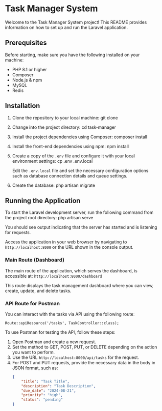 # Task Manager System

Welcome to the Task Manager System project! This README provides information on how to set up and run the Laravel application.

## Prerequisites

Before starting, make sure you have the following installed on your machine:

- PHP 8.1 or higher
- Composer
- Node.js & npm
- MySQL
- Redis

## Installation

1. Clone the repository to your local machine:
   git clone <repository-url>

2. Change into the project directory:
   cd task-manager

3. Install the project dependencies using Composer:
   composer install

4. Install the front-end dependencies using npm:
   npm install

5. Create a copy of the `.env` file and configure it with your local environment settings:
   cp .env .env.local

   Edit the `.env.local` file and set the necessary configuration options such as database connection details and queue settings.

6. Create the database:
   php artisan migrate

## Running the Application

To start the Laravel development server, run the following command from the project root directory:
php artisan serve

You should see output indicating that the server has started and is listening for requests.

Access the application in your web browser by navigating to `http://localhost:8000` or the URL shown in the console output.

### Main Route (Dashboard)

The main route of the application, which serves the dashboard, is accessible at:
`http://localhost:8000/dashboard`

This route displays the task management dashboard where you can view, create, update, and delete tasks.

### API Route for Postman

You can interact with the tasks via API using the following route:

`Route::apiResource('/tasks', TaskController::class);`

To use Postman for testing the API, follow these steps:

1. Open Postman and create a new request.
2. Set the method to GET, POST, PUT, or DELETE depending on the action you want to perform.
3. Use the URL `http://localhost:8000/api/tasks` for the request.
4. For POST and PUT requests, provide the necessary data in the body in JSON format, such as:
   ```json
   {
       "title": "Task Title",
       "description": "Task Description",
       "due_date": "2024-08-21",
       "priority": "high",
       "status": "pending"
   }
